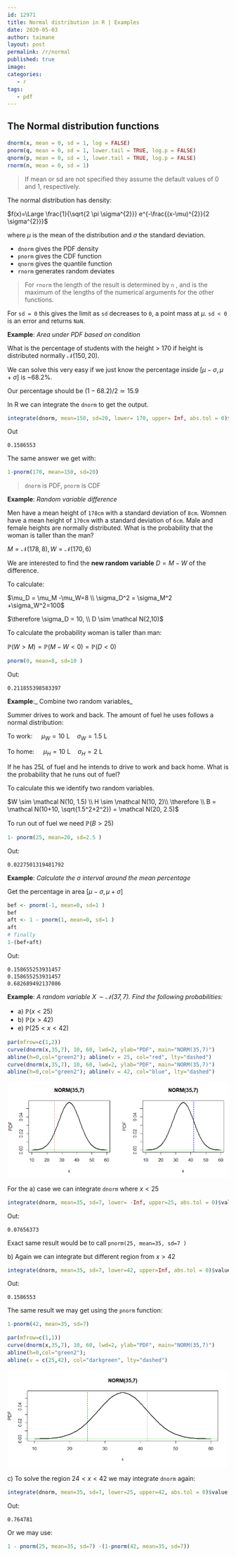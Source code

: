 ```yaml
---
id: 12971
title: Normal distribution in R | Examples
date: 2020-05-03
author: taimane
layout: post
permalink: /r/normal
published: true
image: 
categories: 
   - r
tags:
   - pdf
---
```

<script type="text/x-mathjax-config">
    MathJax.Hub.Config({
      tex2jax: {
        skipTags: ['script', 'noscript', 'style', 'textarea', 'pre'],
        inlineMath: [['$','$']]
      }
    });
</script>
<script src="https://cdn.mathjax.org/mathjax/latest/MathJax.js?config=TeX-AMS-MML_HTMLorMML" type="text/javascript"></script>


## The Normal distribution functions

```r
dnorm(x, mean = 0, sd = 1, log = FALSE)
pnorm(q, mean = 0, sd = 1, lower.tail = TRUE, log.p = FALSE)
qnorm(p, mean = 0, sd = 1, lower.tail = TRUE, log.p = FALSE)
rnorm(n, mean = 0, sd = 1)
```
> If mean or sd are not specified they assume the default values of 0 and 1, respectively.

The normal distribution has density:

$f(x)=\Large \frac{1}{\sqrt{2 \pi \sigma^{2}}} e^{-\frac{(x-\mu)^{2}}{2 \sigma^{2}}}$

where $\mu$ is the mean of the distribution and $\sigma$ the standard deviation.



* `dnorm` gives the PDF density
* `pnorm` gives the CDF function
* `qnorm` gives the quantile function
* `rnorm` generates random deviates


> For `rnorm` the length of the result is determined by `n` , and is the maximum of the lengths of the numerical arguments for the other functions.


For `sd = 0` this gives the limit as `sd` decreases to `0`, a point mass at $\mu$. `sd < 0` is an error and returns `NaN`.


**Example**: _Area under PDF based on condition_

What is the percentage of students with the height > 170 if height is distributed normally $\mathcal N(150,20)$.

We can solve this very easy if we just know the percentage inside $[\mu-\sigma, \mu+\sigma]$ is ~68.2%.

Our percentage should be $(1-68.2)/2 \simeq 15.9$

In R we can integrate the `dnorm` to get the output.

```r
integrate(dnorm, mean=150, sd=20, lower= 170, upper= Inf, abs.tol = 0)$value
```
Out
```
0.1586553
```

The same answer we get with:

```R
1-pnorm(170, mean=150, sd=20)
```

> `dnorm` is PDF, `pnorm` is CDF



**Example**: _Random variable difference_

Men have a mean height of `178cm` with a standard deviation of `8cm`. Womnen have a mean height of `170cm` with a standard deviation of `6cm`. Male and female heights are normally distributed. What is the probability that the woman is taller than the man?

$M = \mathcal N(178, 8), W = \mathcal N(170, 6)$

We are interested to find the **new random variable** $D = M-W$ of the difference.

To calculate: 

$\mu_D = \mu_M -\mu_W=8 \\ 
\sigma_D^2 = \sigma_M^2 +\sigma_W^2=100$

$\therefore \sigma_D = 10, \\ D \sim \mathcal N(2,10)$

To calculate the probability woman is taller than man:

$\mathbb P(W \gt M) = \mathbb P(M-W < 0) = \mathbb P( D \lt 0)$

```R
pnorm(0, mean=8, sd=10 )
```
Out:

```
0.211855398583397
```

**Example**:_ Combine two random variables_

Summer drives to work and back. The amount of fuel he uses follows a normal distribution:

To work: $\quad \mu_{W}=10 \mathrm{~L} \quad \sigma_{W}=1.5 \mathrm{~L}$

To home: $\quad \mu_{H}=10 \mathrm{~L} \quad \sigma_{H}=2 \mathrm{~L}$

If he has $25L$ of fuel and he intends to drive to work and back home. What is the probability that he runs out of fuel?

To calculate this we identify two random variables.

$W \sim \mathcal N(10, 1.5) \\ 
H \sim \mathcal N(10, 2)\\
\therefore \\
B = \mathcal N(10+10, \sqrt{1.5^2+2^2}) = \mathcal N(20, 2.5)$

To run out of fuel we need $\mathbb P(B>25)$

```R
1- pnorm(25, mean=20, sd=2.5 )
```
Out:
```
0.0227501319481792
```




**Example**: _Calculate the $\sigma$ interval around the mean percentage_

Get the percentage in area $[\mu - \sigma, \mu + \sigma ]$

```R
bef <- pnorm(-1, mean=0, sd=1 )
bef
aft <- 1 - pnorm(1, mean=0, sd=1 )
aft
# finally
1-(bef+aft)
```

Out:
```
0.158655253931457
0.158655253931457
0.682689492137086
```

**Example**: _A random variable $X \sim \mathcal N(37,7)$. Find the following probabilities:_ 
* a) $\mathbb P(x<25)$ 
* b) $\mathbb P(x>42)$
* e) $\mathbb P(25<x<42)$

```r
par(mfrow=c(1,2))
curve(dnorm(x,35,7), 10, 60, lwd=2, ylab="PDF", main="NORM(35,7)")
abline(h=0,col="green2"); abline(v = 25, col="red", lty="dashed")
curve(dnorm(x,35,7), 10, 60, lwd=2, ylab="PDF", main="NORM(35,7)")
abline(h=0,col="green2"); abline(v = 42, col="blue", lty="dashed")

```

![normal example](/wp-content/uploads/2021/03/normal-e1.png)

For the a) case we can integrate `dnorm` where $x<25$

```r
integrate(dnorm, mean=35, sd=7, lower= -Inf, upper=25, abs.tol = 0)$value
```
Out: 
```
0.07656373
```

Exact same result would be to call `pnorm(25, mean=35, sd=7 )`

b) Again we can integrate but different region from $x>42$

```r
integrate(dnorm, mean=35, sd=7, lower=42, upper=Inf, abs.tol = 0)$value
```
Out: 
```
0.1586553
```
The same result we may get using the `pnorm` function:

```r
1-pnorm(42, mean=35, sd=7)
```


```r
par(mfrow=c(1,1))
curve(dnorm(x,35,7), 10, 60, lwd=2, ylab="PDF", main="NORM(35,7)")
abline(h=0,col="green2"); 
abline(v = c(25,42), col="darkgreen", lty="dashed")
```

![normal example](/wp-content/uploads/2021/03/normal-e2.png)

c) To solve the region $24<x<42$ we may integrate `dnorm` again:

```r
integrate(dnorm, mean=35, sd=7, lower=25, upper=42, abs.tol = 0)$value
```

Out:
```
0.764781
```

Or we may use:
```r
1 - pnorm(25, mean=35, sd=7) -(1-pnorm(42, mean=35, sd=7))
```

